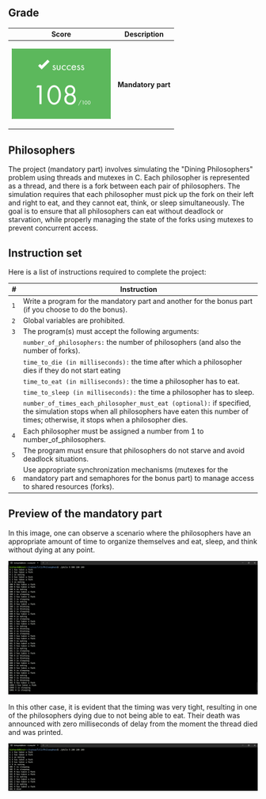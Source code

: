## Grade

| **Score** | **Description** |
| --------- | ----- |
| <p align="center"><img width="200px" alt="170px" src="https://github.com/BishopVK/Cursus-42Madrid/blob/main/lvl3/Philosophers/img/Score_108.png"></p> | **Mandatory part**   |


## Philosophers

The project (mandatory part) involves simulating the "Dining Philosophers" problem using threads and mutexes in C. Each philosopher is represented as a thread, and there is a fork between each pair of philosophers. The simulation requires that each philosopher must pick up the fork on their left and right to eat, and they cannot eat, think, or sleep simultaneously. The goal is to ensure that all philosophers can eat without deadlock or starvation, while properly managing the state of the forks using mutexes to prevent concurrent access.


## Instruction set

Here is a list of instructions required to complete the project:

| **#** | **Instruction** |
| ----- | --------------- |
|  `1`  | Write a program for the mandatory part and another for the bonus part (if you choose to do the bonus). |
|  `2`  | Global variables are prohibited. |
|  `3`  | The program(s) must accept the following arguments: |
|       | `number_of_philosophers:` the number of philosophers (and also the number of forks). |
|       | `time_to_die (in milliseconds):` the time after which a philosopher dies if they do not start eating |
|       | `time_to_eat (in milliseconds):` the time a philosopher has to eat. |
|       | `time_to_sleep (in milliseconds):` the time a philosopher has to sleep. |
|       | `number_of_times_each_philosopher_must_eat (optional):` if specified, the simulation stops when all philosophers have eaten this number of times; otherwise, it stops when a philosopher dies. |
|  `4`  | Each philosopher must be assigned a number from 1 to number_of_philosophers. |
|  `5`  | The program must ensure that philosophers do not starve and avoid deadlock situations. |
|  `6`  | Use appropriate synchronization mechanisms (mutexes for the mandatory part and semaphores for the bonus part) to manage access to shared resources (forks). |


## Preview of the mandatory part

In this image, one can observe a scenario where the philosophers have an appropriate amount of time to organize themselves and eat, sleep, and think without dying at any point.

<p align="center">
<img src="https://github.com/BishopVK/Cursus-42Madrid/blob/main/lvl3/Philosophers/img/preview.png">
</p>

In this other case, it is evident that the timing was very tight, resulting in one of the philosophers dying due to not being able to eat. Their death was announced with zero milliseconds of delay from the moment the thread died and was printed.

<p align="center">
<img src="https://github.com/BishopVK/Cursus-42Madrid/blob/main/lvl3/Philosophers/img/preview_2.png">
</p>